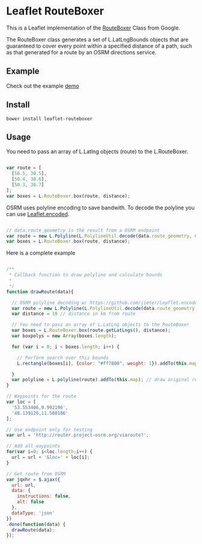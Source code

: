 # Leaflet RouteBoxer

This is a Leaflet implementation of the [RouteBoxer](http://google-maps-utility-library-v3.googlecode.com/svn/trunk/routeboxer/docs/examples.html) Class from Google.

The RouteBoxer class generates a set of L.LatLngBounds objects that are guaranteed
to cover every point within a specified distance of a path, such as that generated
for a route by an OSRM directions service.

## Example

Check out the example [demo](http://stephangeorg.github.io/leaflet-routeboxer/example/)

## Install

```
bower install leaflet-routeboxer
```

## Usage

You need to pass an array of L.Latlng objects (route) to the L.RouteBoxer.


```javascript

var route = [
  [50.5, 30.5],
  [50.4, 30.6],
  [50.3, 30.7]
];
var boxes = L.RouteBoxer.box(route, distance);

```

OSRM uses polyline encoding to save bandwith. To decode the polyline you can use
[Leaflet.encoded](https://github.com/jieter/Leaflet.encoded).

```javascript

// data.route_geometry is the result from a OSRM endpoint
var route = new L.Polyline(L.PolylineUtil.decode(data.route_geometry, 6));
var boxes = L.RouteBoxer.box(route, distance);

```

Here is a complete example

```javascript

/**
 * Callback function to draw polyline and calculate bounds
 *
 */
function drawRoute(data){

  // OSRM polyline decoding w/ https://github.com/jieter/Leaflet.encoded
  var route = new L.Polyline(L.PolylineUtil.decode(data.route_geometry, 6));
  var distance = 10 // distance in km from route

  // You need to pass an array of L.LatLng objects to the RouteBoxer
  var boxes = L.RouteBoxer.box(route.getLatLngs(), distance);
  var boxpolys = new Array(boxes.length);

  for (var i = 0; i < boxes.length; i++) {

    // Perform search over this bounds
    L.rectangle(boxes[i], {color: "#ff7800", weight: 1}).addTo(this.map); // draw rectangles based on Bounds

  }
  var polyline = L.polyline(route).addTo(this.map); // draw original route
}

// Waypoints for the route
var loc = [
  '53.553406,9.992196',
  '48.139126,11.580186'
];

// Use endpoint only for testing
var url = 'http://router.project-osrm.org/viaroute?';

// Add all waypoints
for(var i=0; i<loc.length;i++) {
  url = url + '&loc=' + loc[i];
}

// Get route from OSRM
var jqxhr = $.ajax({
  url: url,
  data: {
    instructions: false,
    alt: false
  },
  dataType: 'json'
})
.done(function(data) {
  drawRoute(data);
});

```
